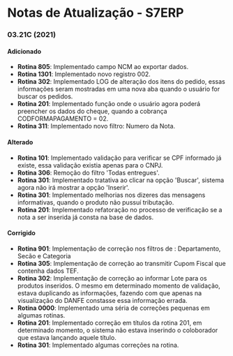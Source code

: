 # Notas de Atualização - S7ERP

### 03.21C (2021)
    
#### Adicionado

* **Rotina 805**: Implementado campo NCM ao exportar dados.
* **Rotina 1301**: Implementado novo registro 002.
* **Rotina 302**: Implementado LOG de alteração dos itens do pedido, essas informações seram mostradas em uma nova aba quando o usuário for buscar os pedidos.
* **Rotina 201**: Implementado função onde o usuário agora poderá preencher os dados do cheque, quando a cobrança CODFORMAPAGAMENTO = 02.
* **Rotina 311**: Implementado novo filtro: Numero da Nota.

#### Alterado

* **Rotina 101**: Implementado validação para verificar se CPF informado já existe, essa validação existia apenas para o CNPJ.
* **Rotina 306**: Remoção do filtro 'Todas entregues'.
* **Rotina 301**: Implementado tratativa ao clicar na opção 'Buscar', sistema agora não irá mostrar a opção 'Inserir'.
* **Rotina 301**: Implementado melhorias nos dizeres das mensagens informativas, quando o produto não pussuí tributação.
* **Rotina 201**: Implementado refatoração no processo de verificação se a nota a ser inserida já consta na base de dados.

#### Corrigido

* **Rotina 901**: Implementação de correção nos filtros de : Departamento, Secão e Categoria
* **Rotina 305**: Implementação de correção ao transmitir Cupom Fiscal que contenha dados TEF.
* **Rotina 302**: Implementação de correção ao informar Lote para os produtos inseridos. O mesmo em determinado momento de validação, estava duplicando as informações, fazendo com que apenas na visualização do DANFE constasse essa informação errada.
* **Rotina 0000**: Implementado uma séria de correções pequenas em algumas rotinas.
* **Rotina 201**: Implementado correção em títulos da rotina 201, em determinado momento, o sistema não estava inserindo o coloborador que estava lançando aquele título.
* **Rotina 301**: Implementado algumas correções na rotina.
